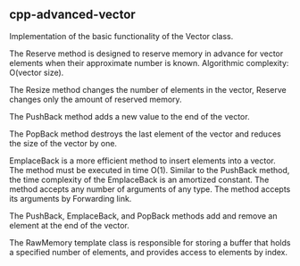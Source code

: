 cpp-advanced-vector
------------------

Implementation of the basic functionality of the Vector class.

The Reserve method is designed to reserve memory in advance for vector elements when their approximate number is known.
Algorithmic complexity: O(vector size).

The Resize method changes the number of elements in the vector, Reserve changes only the amount of reserved memory.

The PushBack method adds a new value to the end of the vector.

The PopBack method destroys the last element of the vector and reduces the size of the vector by one.

EmplaceBack is a more efficient method to insert elements into a vector. The method must be executed in time O(1).
Similar to the PushBack method, the time complexity of the EmplaceBack is an amortized constant. The method accepts any number of arguments of any type. The method accepts its arguments by Forwarding link.

The PushBack, EmplaceBack, and PopBack methods add and remove an element at the end of the vector.

The RawMemory template class is responsible for storing a buffer that holds a specified number of elements, and provides access to elements by index.


